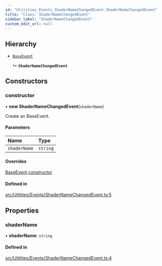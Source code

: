 ```yaml
---
id: "Utilities_Events_ShaderNameChangedEvent.ShaderNameChangedEvent"
title: "Class: ShaderNameChangedEvent"
sidebar_label: "ShaderNameChangedEvent"
custom_edit_url: null
---
```




## Hierarchy

- [`BaseEvent`](../Utilities_BaseEvent.BaseEvent)

  ↳ **`ShaderNameChangedEvent`**

## Constructors

### constructor

• **new ShaderNameChangedEvent**(`shaderName`)

Create an BaseEvent.

#### Parameters

| Name | Type |
| :------ | :------ |
| `shaderName` | `string` |

#### Overrides

[BaseEvent](../Utilities_BaseEvent.BaseEvent).[constructor](../Utilities_BaseEvent.BaseEvent#constructor)

#### Defined in

[src/Utilities/Events/ShaderNameChangedEvent.ts:5](https://github.com/ZeaInc/zea-engine/blob/bfc726cd6/src/Utilities/Events/ShaderNameChangedEvent.ts#L5)

## Properties

### shaderName

• **shaderName**: `string`

#### Defined in

[src/Utilities/Events/ShaderNameChangedEvent.ts:4](https://github.com/ZeaInc/zea-engine/blob/bfc726cd6/src/Utilities/Events/ShaderNameChangedEvent.ts#L4)

